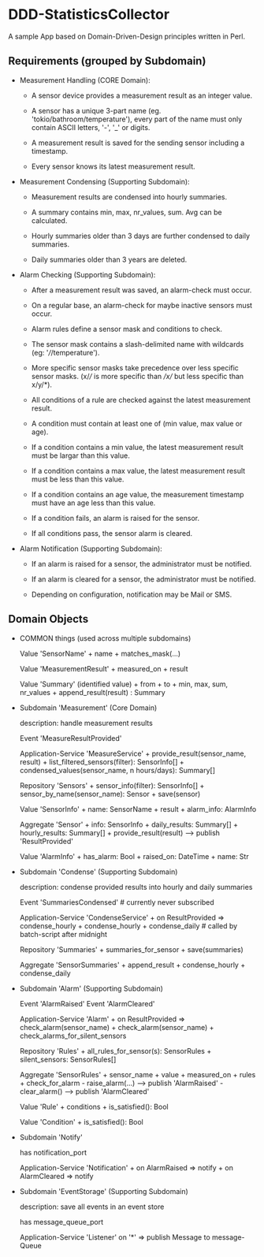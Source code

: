 DDD-StatisticsCollector
=======================

A sample App based on Domain-Driven-Design principles written in Perl.


Requirements (grouped by Subdomain)
-----------------------------------

* Measurement Handling (CORE Domain):

    * A sensor device provides a measurement result as an integer value.

    * A sensor has a unique 3-part name (eg. 'tokio/bathroom/temperature'),
  every part of the name must only contain ASCII letters, '-', '_' or digits.

    * A measurement result is saved for the sending sensor including a timestamp.

    * Every sensor knows its latest measurement result.


* Measurement Condensing (Supporting Subdomain):

    * Measurement results are condensed into hourly summaries.

    * A summary contains min, max, nr_values, sum. Avg can be calculated.

    * Hourly summaries older than 3 days are further condensed to daily summaries.

    * Daily summaries older than 3 years are deleted.


* Alarm Checking (Supporting Subdomain):

    * After a measurement result was saved, an alarm-check must occur.
  
    * On a regular base, an alarm-check for maybe inactive sensors must occur.

    * Alarm rules define a sensor mask and conditions to check.

    * The sensor mask contains a slash-delimited name with wildcards
      (eg: '*/*/temperature').

    * More specific sensor masks take precedence over less specific sensor masks.
      (x/*/* is more specific than */x/* but less specific than x/y/*).

    * All conditions of a rule are checked against the latest measurement result.
  
    * A condition must contain at least one of (min value, max value or age).

    * If a condition contains a min value, the latest measurement result
      must be largar than this value.

    * If a condition contains a max value, the latest measurement result
      must be less than this value.

    * If a condition contains an age value, the measurement timestamp
      must have an age less than this value.

    * If a condition fails, an alarm is raised for the sensor.

    * If all conditions pass, the sensor alarm is cleared.


* Alarm Notification (Supporting Subdomain):

    * If an alarm is raised for a sensor, the administrator must be notified.

    * If an alarm is cleared for a sensor, the administrator must be notified.

    * Depending on configuration, notification may be Mail or SMS.


Domain Objects
--------------

* COMMON things (used across multiple subdomains)

    Value 'SensorName'
        + name
        + matches_mask(...)

    Value 'MeasurementResult'
        + measured_on
        + result

    Value 'Summary' (identified value)
        + from
        + to
        + min, max, sum, nr_values
        + append_result(result) : Summary


* Subdomain 'Measurement' (Core Domain)

    description: handle measurement results

    Event 'MeasureResultProvided'

    Application-Service 'MeasureService'
        + provide_result(sensor_name, result)
        + list_filtered_sensors(filter): SensorInfo[]
        + condensed_values(sensor_name, n hours/days): Summary[]

    Repository 'Sensors'
        + sensor_info(filter): SensorInfo[]
        + sensor_by_name(sensor_name): Sensor
        + save(sensor)

    Value 'SensorInfo'
        + name: SensorName
        + result
        + alarm_info: AlarmInfo

    Aggregate 'Sensor'
        + info: SensorInfo
        + daily_results: Summary[]
        + hourly_results: Summary[]
        + provide_result(result) --> publish 'ResultProvided'

    Value 'AlarmInfo'
        + has_alarm: Bool
        + raised_on: DateTime
        + name: Str


* Subdomain 'Condense' (Supporting Subdomain)

    description: condense provided results into hourly and daily summaries

    Event 'SummariesCondensed'  # currently never subscribed

    Application-Service 'CondenseService'
        + on ResultProvided => condense_hourly
        + condense_hourly
        + condense_daily        # called by batch-script after midnight

    Repository 'Summaries'
        + summaries_for_sensor
        + save(summaries)

    Aggregate 'SensorSummaries'
        + append_result
        + condense_hourly
        + condense_daily



* Subdomain 'Alarm' (Supporting Subdomain)

    Event 'AlarmRaised'
    Event 'AlarmCleared'

    Application-Service 'Alarm'
        + on ResultProvided => check_alarm(sensor_name)
        + check_alarm(sensor_name)
        + check_alarms_for_silent_sensors

    Repository 'Rules'
        + all_rules_for_sensor(s): SensorRules
        + silent_sensors: SensorRules[]

    Aggregate 'SensorRules'
        + sensor_name
        + value
        + measured_on
        + rules
        + check_for_alarm
        - raise_alarm(...)       --> publish 'AlarmRaised'
        - clear_alarm()          --> publish 'AlarmCleared'

    Value 'Rule'
        + conditions
        + is_satisfied(): Bool

    Value 'Condition'
        + is_satisfied(): Bool


* Subdomain 'Notify'

    has notification_port

    Application-Service 'Notification'
        + on AlarmRaised => notify
        + on AlarmCleared => notify


* Subdomain 'EventStorage' (Supporting Subdomain)

    description: save all events in an event store

    has message_queue_port

    Application-Service 'Listener'
        on '*' => publish Message to message-Queue
